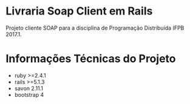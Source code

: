 # Livraria Soap Client em Rails

Projeto cliente SOAP  para a disciplina de Programação Distribuída IFPB 2017.1.

# Informações Técnicas do Projeto

* ruby >=2.4.1
* rails >=5.1.3
* savon 2.11.1
* bootstrap 4
